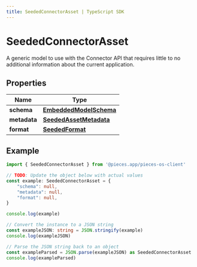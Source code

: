 ```yaml
---
title: SeededConnectorAsset | TypeScript SDK
---
```



# SeededConnectorAsset

A generic model to use with the Connector API that requires little to no additional information about the current application.

## Properties

Name | Type
------------ | -------------
**schema** | [**EmbeddedModelSchema**](EmbeddedModelSchema)
**metadata** | [**SeededAssetMetadata**](SeededAssetMetadata)
**format** | [**SeededFormat**](SeededFormat)

## Example

```typescript
import { SeededConnectorAsset } from '@pieces.app/pieces-os-client'

// TODO: Update the object below with actual values
const example: SeededConnectorAsset = {
    "schema": null,
    "metadata": null,
    "format": null,
}

console.log(example)

// Convert the instance to a JSON string
const exampleJSON: string = JSON.stringify(example)
console.log(exampleJSON)

// Parse the JSON string back to an object
const exampleParsed = JSON.parse(exampleJSON) as SeededConnectorAsset
console.log(exampleParsed)
```



